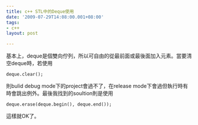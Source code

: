 ```yaml
---
title: c++ STL中的Deque使用
date: '2009-07-29T14:08:00.001+08:00'
tags:
- c++
layout: post

---
```


基本上，deque是個雙向佇列，所以可自由的從最前面或最後面加入元素。當要清空deque時，若使用

```
deque.clear();
```

則bulid debug mode下的project會過不了，在release mode下會過但執行時有時會跳出例外。最後我找到的soultion則是使用

```
deque.erase(deque.begin(), deque.end());
```

這樣就OK了。

